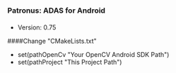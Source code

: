 ### Patronus: ADAS for Android

####

* Version: 0.75

####Change "CMakeLists.txt"
* set(pathOpenCv "Your OpenCV Android SDK Path")
* set(pathProject "This Project Path")